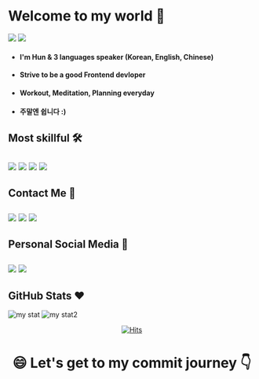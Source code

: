 <h1>Welcome to my world 👋</h1>
<a href="https://hunpage.netlify.app"><img src="https://img.shields.io/badge/My HomePage-EA4AAA?style=for-the-badge&logo=GitHub Sponsors&logoColor=black"></a>
<a href="https://tender-river-902.notion.site/TIL-b0cb4073403f43cb9cae81f3da7923e7"><img src="https://img.shields.io/badge/TIL Notion-000000?style=for-the-badge&logo=notion&logoColor=white"></a>

<ul>
<li><h4>I'm Hun & 3 languages speaker (Korean, English, Chinese)</h4></li>
<li><h4>Strive to be a good Frontend devloper</h4></li>
<li><h4>Workout, Meditation, Planning everyday</h4></li>
<li><h4>주말엔 쉽니다 :)</h4></li>
</ul>
<h2>Most skillful 🛠</div>
<br/>
<br/>
<div>
<img src="https://img.shields.io/badge/javascript-F7DF1E?style=for-the-badge&logo=javascript&logoColor=black">
<img src="https://img.shields.io/badge/typescript-%23007ACC.svg?style=for-the-badge&logo=typescript&logoColor=white">
<img src="https://img.shields.io/badge/react-61DAFB?style=for-the-badge&logo=react&logoColor=black">
<img src="https://img.shields.io/badge/next.js-000000?style=for-the-badge&logo=nextdotjs&logoColor=white">	
</div>
<h2>Contact Me 💬</div>
<br/>
<br/>
<div>
<a href="mailto:load1999@gmail.com?"><img src="https://img.shields.io/badge/Gmail-D14836?style=for-the-badge&logo=gmail&logoColor=white"></a>
<a href="https://discordapp.com/channels/@me/load1999@gmail.com/"><img src="https://img.shields.io/badge/Discord-%237289DA.svg?style=for-the-badge&logo=discord&logoColor=white"></a>
<a href="https://user-images.githubusercontent.com/73890790/135365940-ffd7d4e6-52ac-45e8-bbab-a69a4e54f0f1.jpg"><img src="https://img.shields.io/badge/WeChat-07C160?style=for-the-badge&logo=wechat&logoColor=white"></a>
</div>
<h2>Personal Social Media 👯</div>
<br/>
<br/>
<div>
<a href="https://www.instagram.com/instant.coffee_/?hl=ko"><img src="https://img.shields.io/badge/Instagram-%23E4405F.svg?style=for-the-badge&logo=Instagram&logoColor=white"></a>
<a href="https://www.linkedin.com/in/findmytrueself"><img src="https://img.shields.io/badge/linkedin-%230077B5.svg?style=for-the-badge&logo=linkedin&logoColor=white"></a>
</div>
<h2>GitHub Stats ❤️</h2>

![my stat](https://github-readme-stats.vercel.app/api?username=findmytrueself&theme=radical&show_icons=true&hide=prs,contribs)
![my stat2](https://github-readme-stats.vercel.app/api/top-langs/?username=findmytrueself&layout=compact&theme=radical)

  <div align=center>
	
  [![Hits](https://hits.seeyoufarm.com/api/count/incr/badge.svg?url=https%3A%2F%2Fgithub.com%2findmytrueself)](https://hits.seeyoufarm.com) 
	
  </div>
<h1 align="center">😄 Let's get to my commit journey 👇</div>

<!--
**findmytrueself/findmytrueself** is a ✨ *special* ✨ repository because its `README.md` (this file) appears on your GitHub profile.

Here are some ideas to get you started:

- 🔭 I’m currently working on ...
- 🌱 I’m currently learning ...
- 👯 I’m looking to collaborate on ...
- 🤔 I’m looking for help with ...
- 💬 Ask me about ...
- 📫 How to reach me: ...
- 😄 Pronouns: ...
- ⚡ Fun fact: ...

[https://capsule-render.vercel.app/api?type=slice&height=150&color=CE4A7E&%20&desc=I'm%20Hun%20who%20like%20to%20drink%20Instant%20Coffee&animation=fadeIn&fontColor=ffffff&descSize=20&descAlignY=93&rotate=0&descAlign=50](https://capsule-render.vercel.app/api?type=slice&height=150&color=CE4A7E&%20&desc=I'm%20Hun%20who%20like%20to%20drink%20Instant%20Coffee&animation=fadeIn&fontColor=ffffff&descSize=20&descAlignY=93&rotate=0&descAlign=50)

-->
